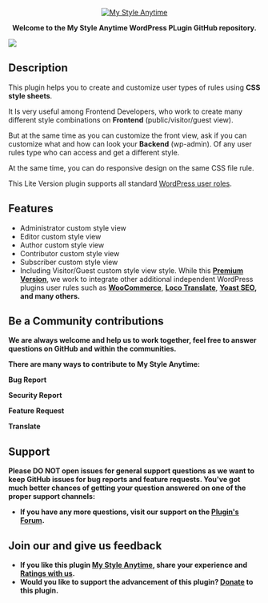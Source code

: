 <p align="center"><a href="https://wordpress.org/plugins/my-style-anytime/"><img src="https://ps.w.org/my-style-anytime/assets/banner-772x250.png" alt="My Style Anytime"></a></p>

**<p align="center">Welcome to the My Style Anytime WordPress PLugin GitHub repository.</p>**

<p><a href=""><img src="https://ps.w.org/my-style-anytime/assets/screenshot-3.png?rev=2787844"></a></p>


## Description
This plugin helps you to create and customize user types of rules using <b>CSS style sheets</b>.

It Is very useful among Frontend Developers, who work to create many different style combinations on <b>Frontend</b> (public/visitor/guest view).

But at the same time as you can customize the front view, ask if you can customize what and how can look your <b>Backend</b> (wp-admin). Of any user rules type who can access and get a different style.

At the same time, you can do responsive design on the same CSS file rule.

This Lite Version plugin supports all standard [WordPress user roles](https://wordpress.org/support/article/roles-and-capabilities/).

## Features

- Administrator custom style view
- Editor custom style view
- Author custom style view
- Contributor custom style view
- Subscriber custom style view
- Including Visitor/Guest custom style view style.
[]()
While this <b>[Premium Version](https://newfiesoft.com/wp-plugins/my-style-anytime/)</b>, we work to integrate other additional independent WordPress plugins user rules such as <b>[WooCommerce](https://wordpress.org/plugins/woocommerce/)</b>, <b>[Loco Translate](https://wordpress.org/plugins/loco-translate/)</b>, <b>[Yoast SEO](https://wordpress.org/plugins/wordpress-seo/), and many others.

## Be a Community contributions
We are always welcome and help us to work together, feel free to answer questions on GitHub and within the communities.

There are many ways to contribute to My Style Anytime:

**Bug Report**

**Security Report**

**Feature Request**

**Translate**

## Support
Please **DO NOT** open issues for general support questions as we want to keep GitHub issues for bug reports and feature requests. You've got much better chances of getting your question answered on one of the proper support channels:

- If you have any more questions, visit our support on the [Plugin's Forum](https://wordpress.org/support/plugin/my-style-anytime).

## Join our and give us feedback
- If you like this plugin [My Style Anytime](https://wordpress.org/plugins/my-style-anytime/), share your experience and [Ratings with us](https://wordpress.org/support/plugin/my-style-anytime/reviews/#new-post).
- Would you like to support the advancement of this plugin? [Donate](https://newfiesoft.com/donate/) to this plugin.
